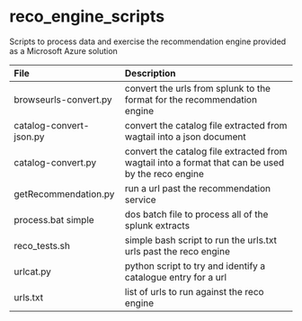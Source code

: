 # reco_engine_scripts
Scripts to process data and exercise the recommendation engine provided as a Microsoft Azure solution

| File       | Description           |
|:------------- |:-------------|
|browseurls-convert.py|convert the urls from splunk to the format for the recommendation engine|
|catalog-convert-json.py|convert the catalog file extracted from wagtail into a json document|
|catalog-convert.py|convert the catalog file extracted from wagtail into a format that can be used by the reco engine|
|getRecommendation.py| run a url past the recommendation service|
|process.bat simple|dos batch file to process all of the splunk extracts|
|reco_tests.sh|simple bash script to run the urls.txt urls past the reco engine|
|urlcat.py|python script to try and identify a catalogue entry for a url|
|urls.txt|list of urls to run against the reco engine|
